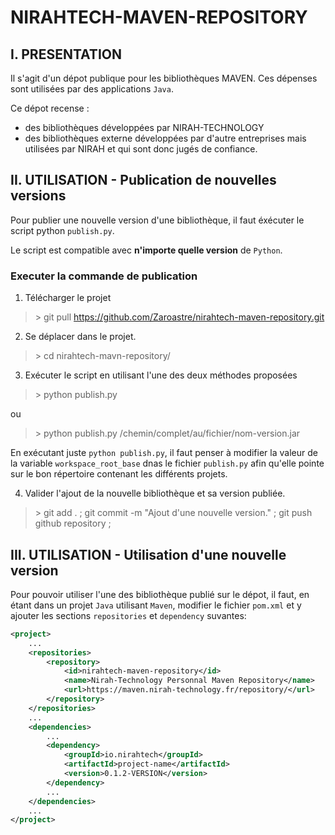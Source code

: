 # NIRAHTECH-MAVEN-REPOSITORY
## I. PRESENTATION
Il s'agit d'un dépot publique pour les bibliothèques MAVEN.
Ces dépenses sont utilisées par des applications `Java`.

Ce dépot recense :
- des bibliothèques développées par NIRAH-TECHNOLOGY
- des bibliothèques externe développées par d'autre entreprises mais utilisées par NIRAH et qui sont donc jugés de confiance.

## II. UTILISATION - Publication de nouvelles versions
Pour publier une nouvelle version d'une bibliothèque, il faut éxécuter le script python `publish.py`.

Le script est compatible avec **n'importe quelle version** de `Python`.

### Executer la commande de publication
1. Télécharger le projet
> \> git pull https://github.com/Zaroastre/nirahtech-maven-repository.git
 
2. Se déplacer dans le projet.
> \> cd nirahtech-mavn-repository/
3. Exécuter le script en utilisant l'une des deux méthodes proposées  

> \> python publish.py

ou

> \> python publish.py /chemin/complet/au/fichier/nom-version.jar

En exécutant juste `python publish.py`, il faut penser à modifier la valeur de la variable `workspace_root_base` dnas le fichier `publish.py` afin qu'elle pointe sur le bon répertoire contenant les différents projets.

4. Valider l'ajout de la nouvelle bibliothèque et sa version publiée.
> \> git add . ; git commit -m "Ajout d'une nouvelle version." ; git push github repository ;

## III. UTILISATION - Utilisation d'une nouvelle version
Pour pouvoir utiliser l'une des bibliothèque publié sur le dépot, il faut, en étant dans un projet `Java` utilisant `Maven`, modifier le fichier `pom.xml` et y ajouter les sections `repositories` et `dependency` suvantes:


``` xml
<project>
    ...
    <repositories>
        <repository>
            <id>nirahtech-maven-repository</id>
            <name>Nirah-Technology Personnal Maven Repository</name>
            <url>https://maven.nirah-technology.fr/repository/</url>
        </repository>
    </repositories>
    ...
    <dependencies>
        ...
        <dependency>
            <groupId>io.nirahtech</groupId>
            <artifactId>project-name</artifactId>
            <version>0.1.2-VERSION</version>
        </dependency>
        ...
    </dependencies>
    ...
</project>
```